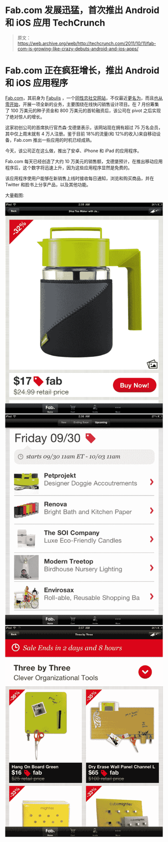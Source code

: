 # Fab.com 发展迅猛，首次推出 Android 和 iOS 应用 TechCrunch

> 原文：<https://web.archive.org/web/http://techcrunch.com/2011/10/11/fab-com-is-growing-like-crazy-debuts-android-and-ios-apps/>

# Fab.com 正在疯狂增长，推出 Android 和 iOS 应用程序

[Fab.com](https://web.archive.org/web/20230205025704/http://fab.com/)，其前身为 [Fabulis](https://web.archive.org/web/20230205025704/http://www.crunchbase.com/company/fabulis) ，一个[同性恋社交网站](https://web.archive.org/web/20230205025704/https://techcrunch.com/2010/04/23/fabulis/)，不仅最近[更名为](https://web.archive.org/web/20230205025704/https://techcrunch.com/2010/12/13/social-network-for-gay-men-fabulis-rebrands-to-fab-com-raises-1-75-million/)，而且[也从零开始](https://web.archive.org/web/20230205025704/https://techcrunch.com/2011/06/09/scoop-fab-com-launches-online-design-store-ashton-kutcher-invests/)，开展一项全新的业务，主要围绕在线快闪销售设计项目。在 7 月份筹集了 100 万美元的种子资金和 800 万美元的首轮融资后，该公司在 pivot 之后实现了绝对惊人的增长。

这家初创公司的首席执行官杰森·戈德堡表示，该网站现在拥有超过 75 万名会员，其中仅上周末就有 4 万人注册。鉴于目前 18%的流量(和 12%的收入)来自移动设备，Fab.com 推出一些应用的时机已经成熟。

今天，该公司正在这么做，推出了安卓、iPhone 和 iPad 的应用程序。

Fab.com 每天已经创造了大约 10 万美元的销售额，戈德堡预计，在推出移动应用程序后，这个数字将迅速上升，因为这些应用程序显然是免费的。

该应用程序使用户能够在新销售上线时接收每日通知，浏览和购买商品，并在 Twitter 和脸书上分享产品，以及其他功能。

大量截图:

![](img/17ed91e64b7eb329048294a65931cc76.png)
![](img/36d786c988fcd3fb093898b9dfc1ae18.png)
![](img/890feb087f8cfad3a6a9f2338752fbdc.png)
